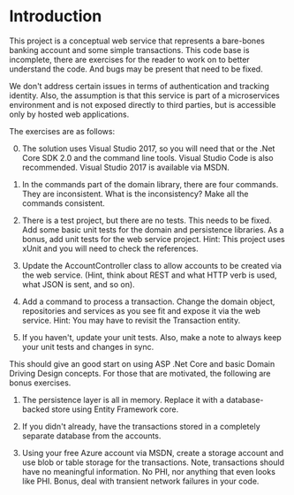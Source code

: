 # Introduction 

This project is a conceptual web service that represents a bare-bones banking account and some simple transactions. This code base is incomplete, there are exercises for the reader to work on to better understand the code. And bugs may be present that need to be fixed.

We don't address certain issues in terms of authentication and tracking identity. Also, the assumption is that this service is part of a microservices environment and is not exposed directly to third parties, but is accessible only by hosted web applications. 

The exercises are as follows:

0. The solution uses Visual Studio 2017, so you will need that or the .Net Core SDK 2.0 and the command line tools. Visual Studio Code is also recommended. Visual Studio 2017 is available via MSDN. 

1. In the commands part of the domain library, there are four commands. They are inconsistent. What is the inconsistency? Make all the commands consistent. 

2. There is a test project, but there are no tests. This needs to be fixed. Add some basic unit tests for the domain and persistence libraries. As a bonus, add unit tests for the web service project. Hint: This project uses xUnit and you will need to check the references.

3. Update the AccountController class to allow accounts to be created via the web service. (Hint, think about REST and what HTTP verb is used, what JSON is sent, and so on).

4. Add a command to process a transaction.  Change the domain object, repositories and services as you see fit and expose it via the web service. Hint: You may have to revisit the Transaction entity. 

5. If you haven't, update your unit tests. Also, make a note to always keep your unit tests and changes in sync.

This should give an good start on using ASP .Net Core and basic Domain Driving Design concepts. For those that are motivated, the following are bonus exercises.

1. The persistence layer is all in memory. Replace it with a database-backed store using Entity Framework core. 

2. If you didn't already, have the transactions stored in a completely separate database from the accounts. 

3. Using your free Azure account via MSDN, create a storage account and use blob or table storage for the transactions. Note, transactions should have no meaningful information. No PHI, nor anything that even looks like PHI. Bonus, deal with transient network failures in your code. 